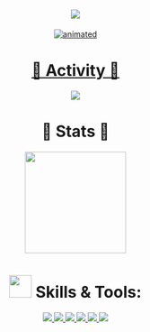 <h1 align="center">
  <a href="https://git.io/typing-svg">
        <img src="https://readme-typing-svg.herokuapp.com?color=%23F7630C&size=30&duration=3500&center=true&lines=Hello!;My+name+is+Ivaylo.;Welcome+to+my+profile.">
</h1>

  <p align="center"> 
    <img src = "https://user-images.githubusercontent.com/63718754/154519427-26b98fed-f6bb-4760-ac11-2e2eb3758442.gif" alt = "animated" /> 
  </p>

 <h1 align="center"> 💪 Activity 💪 </h1>
  <p align="center">
    <a href="https://git.io/streak-stats">
      <img src="http://github-readme-streak-stats.herokuapp.com?user=IMAbadzhiev19&theme=radical">
    </a>
   </p>
  
<h1 align="center"> 👊 Stats 👊 </h1>
  <p align="center">
    <a href="https://github.com/anuraghazra/github-readme-stats">
      <img src="https://github-readme-stats.vercel.app/api?username=IMAbadzhiev19&theme=radical&show_icons=true" height="180">
    </a>
   </p>
   
   <h1 align="center"> <img src="https://camo.githubusercontent.com/beb64ff21c883e318e4f5db5231c2ba4175705bea1c9249e82a41ab375db4f75/68747470733a2f2f6d65646961322e67697068792e636f6d2f6d656469612f51737347456d706b79454f684243623765312f67697068792e6769663f6369643d656366303565343761306e336769316266716e74716d6f62386739616964316f796a327772336473336d67373030626c267269643d67697068792e676966" height="40">  Skills & Tools: </h1>

<p align="center">
  <a href="https://www.cplusplus.com/doc/tutorial/">
    <img src="https://img.shields.io/badge/C%2B%2B-00599C?style=for-the-badge&logo=C%2B%2B&logoColor=white">
  </a>
  <a href="https://www.javascript.com/">
    <img src="https://img.shields.io/badge/JavaScript-323330?style=for-the-badge&logo=javascript&logoColor=F7DF1E">
    <a href="https://www.w3schools.com/css/">
    <img src="https://img.shields.io/badge/CSS-1572B6?style=for-the-badge&logo=CSS3&logoColor=white">
  </a>
    </a>
    <a href="https://html.com/">
    <img src="https://img.shields.io/badge/HTML-E34F26?style=for-the-badge&logo=HTML5&logoColor=white">
  </a>
    <a href="https://nodejs.org/en/">
    <img src="https://img.shields.io/badge/NODE.JS-339933?style=for-the-badge&logo=Node.js&logoColor=white">
  </a>
  <a href="https://code.visualstudio.com/">
    <img src="https://img.shields.io/badge/VS%20Code-007ACC?&style=for-the-badge&logo=visual-studio-code&logoColor=white">
  </a>
  <br>
</p>

